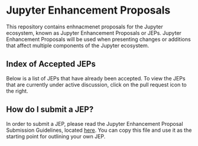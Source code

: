 # Jupyter Enhancement Proposals

This repository contains enhnacmenet proposals for the Jupyter ecosystem, known as Jupyter Enhancement Proposals or JEPs. Jupyter Enhancement Proposals will be used when presenting changes or additions that affect multiple components of the Jupyter ecosystem.

## Index of Accepted JEPs

Below is a list of JEPs that have already been accepted. To view the JEPs that are currently under active discussion, click on the pull request icon to the right.

## How do I submit a JEP?

In order to submit a JEP, please read the Jupyter Enhancement Proposal Submission Guidelines, located [here](jupyter-enhancement-proposal-guidelines/jupyter-enhancement-proposal-guidelines.md). You can copy this file and use it as the starting point for outlining your own JEP.